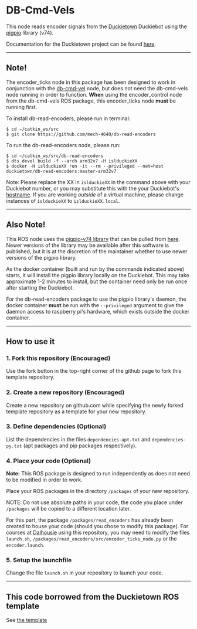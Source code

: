 # DB-Cmd-Vels
This node reads encoder signals from the [Duckietown](https://www.duckietown.org/) Duckiebot using the [pigpio](https://github.com/joan2937/pigpio) library (v74).

Documentation for the Duckietown project can be found [here](https://docs.duckietown.org/daffy/).

---
## Note!
The encoder_ticks node in this package has been designed to work in conjunction with the [db-cmd-vel](https://github.com/mech-4640/db-cmd-vel) node, but does not need the db-cmd-vels node running in order to function. 
**When** using the encoder_control node from the db-cmd-vels ROS package, 
this encoder_ticks node **must** be running first.


To install db-read-encoders, please run in terminal:

	$ cd ~/catkin_ws/src
	$ git clone https://github.com/mech-4640/db-read-encoders

To run the db-read-encoders node, please run:

	$ cd ~/catkin_ws/src/db-read-encoders
	$ dts devel build -f --arch arm32v7 -H islduckieXX
	$ docker -H islduckieXX run -it --rm --privileged --net=host duckietown/db-read-encoders:master-arm32v7

Note: Please replace the XX in `islduckieXX` in the command above with your Duckiebot number, or you may substitute this with the your Duckiebot's [hostname](https://docs.duckietown.org/DT19/opmanual_duckiebot/out/setup_duckiebot.html). If you are working _outside_ of a virtual machine, please change instances of `islduckieXX` to `islduckieXX.local`.

---

## Also Note!
This ROS node uses the [pigpio-v74 library](https://github.com/joan2937/pigpio) that can be pulled from [here](https://github.com/joan2937/pigpio).
Newer versions of the library may be available after this software is published, but it is at the discretion of the maintainer whether to use newer versions of the pigpio library.

As the docker container (built and run by the commands indicated above) starts, it will install the pigpio library locally on the Duckiebot. This may take approximate 1-2 minutes to install, but the container need only be run once after starting the Duckiebot.

For the db-read-encoders package to use the pigpio library's daemon, the docker container **must** be run with the `--privileged` argument to give the daemon access to raspberry pi's hardware, which exists outside the docker container.


---
	
## How to use it

### 1. Fork this repository (Encouraged)

Use the fork button in the top-right corner of the github page to fork this template repository.


### 2. Create a new repository (Encouraged)

Create a new repository on github.com while
specifying the newly forked template repository as
a template for your new repository.


### 3. Define dependencies (Optional)

List the dependencies in the files `dependencies-apt.txt` and
`dependencies-py.txt` (apt packages and pip packages respectively).


### 4. Place your code (Optional)

**Note:** This ROS package is designed to run independently as does not need to be modified in order to work.

Place your ROS packages in the directory `/packages` of
your new repository.

NOTE: Do not use absolute paths in your code,
the code you place under `/packages` will be copied to
a different location later.

For this part, the package `/packages/read_encoders` has already been created to house your code (should you chose to modify this package). For courses at [Dalhousie](https://www.dal.ca/faculty/engineering/mechanical.html) using this repository, you may need to modify the files `launch.sh`, `/packages/read_encoders/src/encoder_ticks_node.py` or the `encoder.launch`.


### 5. Setup the launchfile

Change the file `launch.sh` in your repository to launch your code.

---
## This code borrowed from the Duckietown ROS template
See [the template](https://github.com/duckietown/template-ros)
